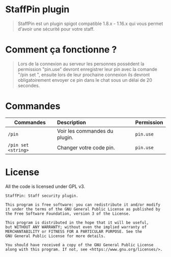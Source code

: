 StaffPin plugin
============
> StaffPin est un plugin spigot compatible 1.8.x - 1.16.x qui vous permet d'avoir une sécurité pour votre staff.

Comment ça fonctionne ?
============
> Lors de la connexion au serveur les personnes possédent la permission "pin.use" devront enregistrer leur pin avec la comande "/pin set <string>", ensuite lors de leur prochaine connexion ils devront obligatoirement envoyer ce pin dans le chat sous un délai de 20 secondes.

Commandes
============

| Commandes                       | Description                                                  | Permission                                                                                                      |
|---------------------------------|:-----------------------------------------------------------------|-----------------------------------------------------------------------------------------------------------------|
| `/pin`                          | Voir les commandes du plugin.                                 | `pin.use`
| `/pin set <string>`             | Changer votre code pin.                                       | `pin.use`

License
============

All the code is licensed under GPL v3.
```
StaffPin: Staff security plugin.

This program is free software: you can redistribute it and/or modify
it under the terms of the GNU General Public License as published by
the Free Software Foundation, version 3 of the License.

This program is distributed in the hope that it will be useful,
but WITHOUT ANY WARRANTY; without even the implied warranty of
MERCHANTABILITY or FITNESS FOR A PARTICULAR PURPOSE. See the
GNU General Public License for more details.

You should have received a copy of the GNU General Public License
along with this program. If not, see <https://www.gnu.org/licenses/>.
```
